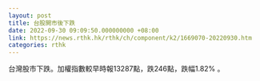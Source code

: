 ```yaml
---
layout: post
title: 台股開市後下跌
date: 2022-09-30 09:09:50.000000000 +08:00
link: https://news.rthk.hk/rthk/ch/component/k2/1669070-20220930.htm
categories: rthk
---
```


台灣股市下跌。加權指數較早時報13287點，跌246點，跌幅1.82% 。
